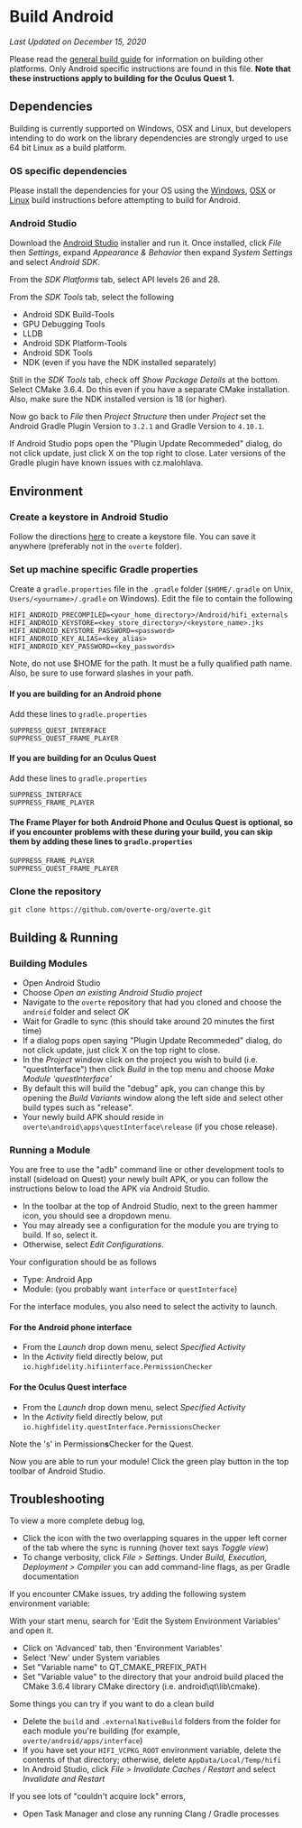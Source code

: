 <!--
Copyright 2013-2019 High Fidelity, Inc.
Copyright 2019-2021 Vircadia contributors
Copyright 2021-2022 Overte e.V.
SPDX-License-Identifier: Apache-2.0
-->

# Build Android

*Last Updated on December 15, 2020*

Please read the [general build guide](BUILD.md) for information on building other platforms. Only Android specific instructions are found in this file. **Note that these instructions apply to building for the Oculus Quest 1.**

## Dependencies

Building is currently supported on Windows, OSX and Linux, but developers intending to do work on the library dependencies are strongly urged to use 64 bit Linux as a build platform.

### OS specific dependencies

Please install the dependencies for your OS using the [Windows](BUILD_WIN.md), [OSX](BUILD_OSX.md) or [Linux](BUILD_LINUX.md) build instructions before attempting to build for Android.

### Android Studio

Download the [Android Studio](https://developer.android.com/studio/index.html) installer and run it. Once installed, click _File_ then _Settings_, expand _Appearance & Behavior_ then expand _System Settings_ and select _Android SDK_. 

From the _SDK Platforms_ tab, select API levels 26 and 28.  

From the _SDK Tools_ tab, select the following

* Android SDK Build-Tools
* GPU Debugging Tools
* LLDB 
* Android SDK Platform-Tools
* Android SDK Tools
* NDK (even if you have the NDK installed separately)

Still in the _SDK Tools_ tab, check off _Show Package Details_ at the bottom. Select CMake 3.6.4. Do this even if you have a separate CMake installation.  Also, make sure the NDK installed version is 18 (or higher).

Now go back to _File_ then _Project Structure_ then under _Project_ set the Android Gradle Plugin Version to `3.2.1` and Gradle Version to `4.10.1`.

If Android Studio pops open the "Plugin Update Recommeded" dialog, do not click update, just click X on the top right to close.  Later versions of the Gradle plugin have known issues with cz.malohlava.

## Environment

### Create a keystore in Android Studio
Follow the directions [here](https://developer.android.com/studio/publish/app-signing#generate-key) to create a keystore file. You can save it anywhere (preferably not in the `overte` folder).

### Set up machine specific Gradle properties

Create a `gradle.properties` file in the `.gradle` folder (`$HOME/.gradle` on Unix, `Users/<yourname>/.gradle` on Windows). Edit the file to contain the following

```properties
HIFI_ANDROID_PRECOMPILED=<your_home_directory>/Android/hifi_externals
HIFI_ANDROID_KEYSTORE=<key_store_directory>/<keystore_name>.jks
HIFI_ANDROID_KEYSTORE_PASSWORD=<password>
HIFI_ANDROID_KEY_ALIAS=<key_alias>
HIFI_ANDROID_KEY_PASSWORD=<key_passwords>
```

Note, do not use $HOME for the path. It must be a fully qualified path name. Also, be sure to use forward slashes in your path.

#### If you are building for an Android phone

Add these lines to `gradle.properties`

```properties
SUPPRESS_QUEST_INTERFACE
SUPPRESS_QUEST_FRAME_PLAYER
```

#### If you are building for an Oculus Quest

Add these lines to `gradle.properties`

```properties
SUPPRESS_INTERFACE
SUPPRESS_FRAME_PLAYER
```

#### The Frame Player for both Android Phone and Oculus Quest is optional, so if you encounter problems with these during your build, you can skip them by adding these lines to `gradle.properties`

```properties
SUPPRESS_FRAME_PLAYER
SUPPRESS_QUEST_FRAME_PLAYER
```

### Clone the repository

`git clone https://github.com/overte-org/overte.git`

## Building & Running

### Building Modules

* Open Android Studio
* Choose _Open an existing Android Studio project_
* Navigate to the `overte` repository that had you cloned and choose the `android` folder and select _OK_
* Wait for Gradle to sync (this should take around 20 minutes the first time)
* If a dialog pops open saying "Plugin Update Recommeded" dialog, do not click update, just click X on the top right to close.
* In the _Project_ window click on the project you wish to build (i.e. "questInterface") then click _Build_ in the top menu and choose _Make Module 'questInterface'_
* By default this will build the "debug" apk, you can change this by opening the _Build Variants_ window along the left side and select other build types such as "release".
* Your newly build APK should reside in `overte\android\apps\questInterface\release` (if you chose release).

### Running a Module

You are free to use the "adb" command line or other development tools to install (sideload on Quest) your newly built APK, or you can follow the instructions below to load the APK via Android Studio.  

* In the toolbar at the top of Android Studio, next to the green hammer icon, you should see a dropdown menu.
* You may already see a configuration for the module you are trying to build. If so, select it. 
* Otherwise, select _Edit Configurations_.

Your configuration should be as follows

* Type: Android App
* Module: <your module> (you probably want `interface` or `questInterface`)

For the interface modules, you also need to select the activity to launch. 

#### For the Android phone interface

* From the _Launch_ drop down menu, select _Specified Activity_
* In the _Activity_ field directly below, put `io.highfidelity.hifiinterface.PermissionChecker`

#### For the Oculus Quest interface

* From the _Launch_ drop down menu, select _Specified Activity_
* In the _Activity_ field directly below, put `io.highfidelity.questInterface.PermissionsChecker`

Note the 's' in Permission**s**Checker for the Quest.

Now you are able to run your module! Click the green play button in the top toolbar of Android Studio.

## Troubleshooting

To view a more complete debug log,

* Click the icon with the two overlapping squares in the upper left corner of the tab where the sync is running (hover text says _Toggle view_)
* To change verbosity, click _File > Settings_. Under _Build, Execution, Deployment > Compiler_ you can add command-line flags, as per Gradle documentation

If you encounter CMake issues, try adding the following system environment variable:

With your start menu, search for 'Edit the System Environment Variables' and open it.
* Click on 'Advanced' tab, then 'Environment Variables'
* Select 'New' under System variables
* Set "Variable name" to QT_CMAKE_PREFIX_PATH
* Set "Variable value" to the directory that your android build placed the CMake 3.6.4 library CMake directory (i.e. android\qt\lib\cmake).

Some things you can try if you want to do a clean build
 
* Delete the `build` and `.externalNativeBuild` folders from the folder for each module you're building (for example, `overte/android/apps/interface`)
* If you have set your `HIFI_VCPKG_ROOT` environment variable, delete the contents of that directory; otherwise, delete `AppData/Local/Temp/hifi`
* In Android Studio, click _File > Invalidate Caches / Restart_ and select _Invalidate and Restart_

If you see lots of "couldn't acquire lock" errors,
* Open Task Manager and close any running Clang / Gradle processes
